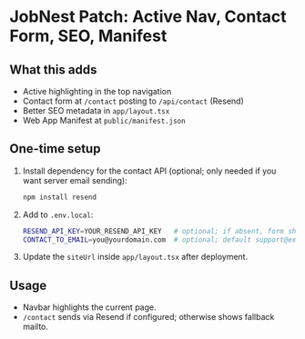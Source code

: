 # JobNest Patch: Active Nav, Contact Form, SEO, Manifest

## What this adds
- Active highlighting in the top navigation
- Contact form at `/contact` posting to `/api/contact` (Resend)
- Better SEO metadata in `app/layout.tsx`
- Web App Manifest at `public/manifest.json`

## One-time setup
1. Install dependency for the contact API (optional; only needed if you want server email sending):
   ```bash
   npm install resend
   ```
2. Add to `.env.local`:
   ```bash
   RESEND_API_KEY=YOUR_RESEND_API_KEY   # optional; if absent, form shows fallback
   CONTACT_TO_EMAIL=you@yourdomain.com  # optional; default support@example.com
   ```
3. Update the `siteUrl` inside `app/layout.tsx` after deployment.

## Usage
- Navbar highlights the current page.
- `/contact` sends via Resend if configured; otherwise shows fallback mailto.
